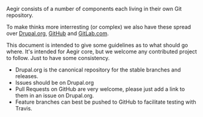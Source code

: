 Aegir consists of a number of components each living in their own Git repository.

To make thinks more interresting (or complex) we also have these spread over [Drupal.org](https://www.drupal.org/project/hostmaster), [GitHub](https://github.com/aegir-project) and [GitLab.com](https://gitlab.com/aegir).

This document is intended to give some guidelines as to what should go where. It's intended for Aegir core, but we welcome any contributed project to follow. Just to have some consistency.


- Drupal.org is the canonical repository for the stable branches and releases.
- Issues should be on Drupal.org
- Pull Requests on GitHub are very welcome, please just add a link to them in an issue on Drupal.org.
- Feature branches can best be pushed to GitHub to facilitate testing with Travis.

